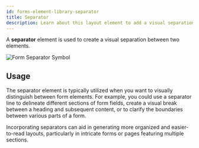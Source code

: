 ```yaml
---
id: forms-element-library-separator
title: Separator
description: Learn about this layout element to add a visual separation between elements.
---
```


A **separator** element is used to create a visual separation between two elements.

<img src="/img/form-icons/form-separator.svg" alt="Form Separator Symbol" />

## Usage

The separator element is typically utilized when you want to visually distinguish between form elements. For example, you could use a separator line to delineate different sections of form fields, create a visual break between a heading and subsequent content, or to clarify the boundaries between various parts of a form.

Incorporating separators can aid in generating more organized and easier-to-read layouts, particularly in intricate forms or pages featuring multiple sections.
